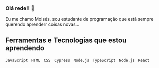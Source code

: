 ### Olá rede!! 👋
Eu me chamo Moisés, sou estudante de programação que está sempre querendo aprenderr coisas novas...

## Ferramentas e Tecnologias que estou aprendendo

``JavaScript `` ``HTML `` ``CSS `` ``Cypress `` ``Node.js `` ``TypeScript `` ``Node.js ``  ``React``  
 






